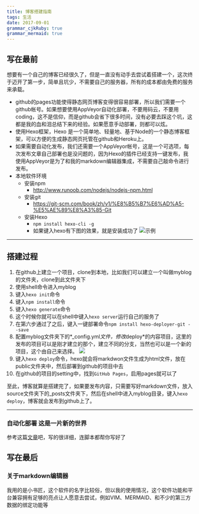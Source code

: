 ```yaml
---
title: 博客搭建指南
tags: 生活
date: 2017-09-01
grammar_cjkRuby: true
grammar_mermaid: true
---
```



## 写在最前
想要有一个自己的博客已经很久了，但是一直没有动手去尝试着搭建一个，这次终于迈开了第一步，简单且坑少，不需要自己的服务器，所有的成本都由免费的服务来承载。


+ github的pages功能使得静态网页博客变得很容易部署，所以我们需要一个github帐号。如果想要使用AppVeyor自动化部署，不要用码云，不要用coding，这不是信仰，而是github会省下很多时间，没有必要去踩这个坑，这都是我的血和泪总结下来的经验。如果愿意手动部署，则都可以炫。
+ 使用Hexo框架，Hexo 是一个简单地、轻量地、基于Node的一个静态博客框架，可以方便的生成静态网页托管在github和Heroku上。
+ 如果需要自动化发布，我们还需要一个AppVeyor帐号，这是一个可选项，每次发布文章自己部署也是没问题的，因为Hexo的插件已经支持一键发布，我使用AppVeyor是为了和我的markdown编辑器集成，不需要自己敲命令进行发布。
+ 本地软件环境
    + 安装npm
        + http://www.runoob.com/nodejs/nodejs-npm.html
    + 安装git
        + https://git-scm.com/book/zh/v1/%E8%B5%B7%E6%AD%A5-%E5%AE%89%E8%A3%85-Git
    + 安装Hexo
        + `npm install hexo-cli -g`
        + 如果键入hexo有下图的效果，就是安装成功了
        ![示例](http://or8fufrdd.bkt.clouddn.com/20170710000144_6oegmb_Screenshot.jpeg)

---

## 搭建过程

 1. 在github上建立一个项目，clone到本地，比如我们可以建立一个叫做myblog的文件夹，clone到此文件夹下
 2. 使用shell命令进入myblog
 3. 键入`hexo init`命令
 4. 键入`npm install`命令
 5. 键入`hexo generate`命令
 6. 这个时候你就可以在shell中键入`hexo server`运行自己的服务了
 7. 在第六步通过了之后，键入一键部署命令`npm install hexo-deployer-git --save`
 8. 配置myblog文件夹下的*_config.yml*文件，修改*deploy*的内容项目，这里的发布的项目可以是刚才建立的那个，建立不同的分支，当然也可以是一个新的项目，这个由自己来选择。
 ![](http://or8fufrd.bkt.clouddn.com/20170710003137_Rvn72O_Screenshot.jpeg)
 9. 键入`hexo deploy`命令，hexo就会将markdwon文件生成为html文件，放在public文件夹中，然后部署到github的项目中去
 10. 在github的项目的setting中，找到`GitHub Pages`，启用pages就可以了
 
至此，博客就算是搭建完了，如果要发布内容，只需要写好markdown文件，放入source文件夹下的_posts文件夹下，然后在shell中进入myblog目录，键入`hexo deploy`，博客就会发布到github上了。

---- 

### 自动化部署 这是一片新的世界

参考这篇[文章][1]吧，写的很详细，连脚本都帮你写好了



## 写在最后
### 关于markdown编辑器
我用的是小书匠，这个软件的名字比较俗，但以我的使用情况，这个软件功能和平台兼容拥有足够的亮点让人愿意去尝试，例如VIM、MERMAID、和不少的第三方数据的绑定功能等
　


  [1]: https://formulahendry.github.io/2016/12/04/hexo-ci/